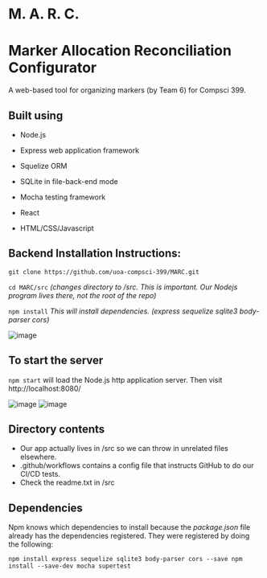 # M. A. R. C.
# Marker Allocation Reconciliation Configurator 
A web-based tool for organizing markers (by Team 6) for Compsci 399.

## Built using
+ Node.js
+ Express web application framework

+ Squelize ORM
+ SQLite in file-back-end mode

+ Mocha testing framework

+ React
+ HTML/CSS/Javascript

## Backend Installation Instructions:

`git clone https://github.com/uoa-compsci-399/MARC.git`

`cd MARC/src` *(changes directory to /src. This is important. Our Nodejs program lives there, not the root of the repo)* 

`npm install` *This will install dependencies.  (express sequelize sqlite3 body-parser cors)*

![image](https://user-images.githubusercontent.com/80251770/113613893-efb02200-96a5-11eb-84a1-e9af5a4a9db8.png)

## To start the server

`npm start` will load the Node.js http application server. Then visit http://localhost:8080/

![image](https://user-images.githubusercontent.com/80251770/113612930-91cf0a80-96a4-11eb-9be5-8dd564c60d33.png)
![image](https://user-images.githubusercontent.com/69673783/113281683-65cd2580-9342-11eb-8ccf-88ad27b1777f.png)

## Directory contents
+ Our app actually lives in /src so we can throw in unrelated files elsewhere.
+ .github/workflows contains a config file that instructs GitHub to do our CI/CD tests.
+ Check the readme.txt in /src

## Dependencies
Npm knows which dependencies to install because the *package.json* file already has the dependencies registered. They were registered by doing the following:

`npm install express sequelize sqlite3 body-parser cors --save
npm install --save-dev mocha supertest`


